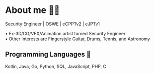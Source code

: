 # About me 🧙‍♂️

Security Engineer | OSWE | eCPPTv2 | eJPTv1 

• Ex-3D/CG/VFX/Animation artist turned Security Engineer\
• Other interests are Fingerstyle Guitar, Drums, Tennis, and Astronomy

## Programming Languages 🍄

Kotlin, Java, Go, Python, SQL, JavaScript, PHP, C
